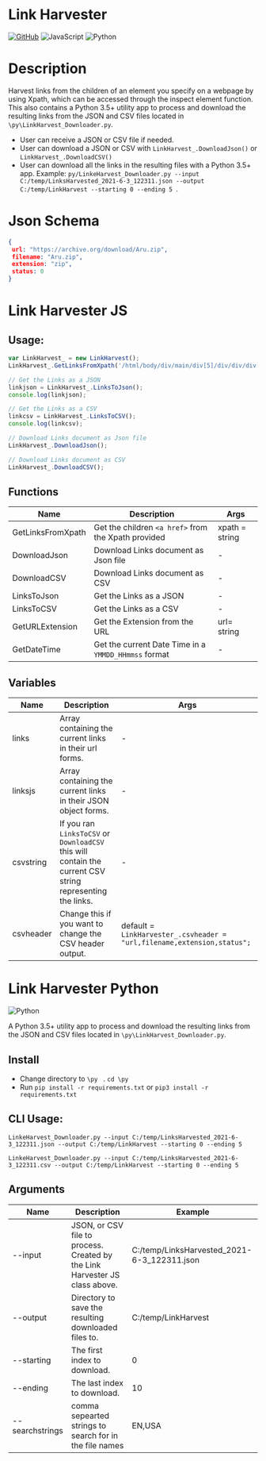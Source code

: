 # Link Harvester
<a href="https://github.com/vltmedia/LinkHarvesterJS"><img alt="GitHub" src="https://img.shields.io/badge/github-%23121011.svg?style=flat&logo=github&logoColor=white" /></a>
<img alt="JavaScript" src="https://img.shields.io/badge/javascript-%23323330.svg??style=flat&logo=appveyor&logoColor=%23F7DF1E" />
<img alt="Python" src="https://img.shields.io/badge/python-%2314354C.svg?style=flat&logo=python&logoColor=white"/>

# Description

Harvest links from the children of an element you specify on a webpage by using Xpath, which can be accessed through the inspect element function. This also contains a Python 3.5+ utility app to process and download the resulting links from the JSON and CSV files located in ```\py\LinkHarvest_Downloader.py```.

- User can receive a JSON or CSV file if needed.
- User can download a JSON or CSV with ```LinkHarvest_.DownloadJson()``` or ```LinkHarvest_.DownloadCSV()```
- User can download all the links in the resulting files with a Python 3.5+ app.  Example:  ```py/LinkeHarvest_Downloader.py --input C:/temp/LinksHarvested_2021-6-3_122311.json --output C:/temp/LinkHarvest --starting 0 --ending 5 ```.



# Json Schema

```json
{
 url: "https://archive.org/download/Aru.zip",
 filename: "Aru.zip",
 extension: "zip",
 status: 0
}
```

# Link Harvester JS

## Usage:

```javascript
var LinkHarvest_ = new LinkHarvest();
LinkHarvest_.GetLinksFromXpath('/html/body/div/main/div[5]/div/div/div[1]/div[6]/div[8]/div');

// Get the Links as a JSON
linkjson = LinkHarvest_.LinksToJson();
console.log(linkjson);

// Get the Links as a CSV
linkcsv = LinkHarvest_.LinksToCSV();
console.log(linkcsv);

// Download Links document as Json file 
LinkHarvest_.DownloadJson();

// Download Links document as CSV
LinkHarvest_.DownloadCSV();

```



## Functions

| Name              | Description                                              | Args           |
| ----------------- | -------------------------------------------------------- | -------------- |
| GetLinksFromXpath | Get the children ```<a href>``` from the Xpath provided  | xpath = string |
| DownloadJson      | Download Links document as Json file                     | -              |
| DownloadCSV       | Download Links document as CSV                           | -              |
| LinksToJson       | Get the Links as a JSON                                  | -              |
| LinksToCSV        | Get the Links as a CSV                                   | -              |
| GetURLExtension   | Get the Extension from the URL                           | url= string    |
| GetDateTime       | Get the current Date Time in a ```YMMDD_HHmmss``` format | -              |



## Variables

| Name      | Description                                                  | Args                                                         |
| --------- | ------------------------------------------------------------ | ------------------------------------------------------------ |
| links     | Array containing the current links in their url forms.       | -                                                            |
| linksjs   | Array containing the current links in their JSON object forms. | -                                                            |
| csvstring | If you ran ```LinksToCSV``` or ```DownloadCSV ``` this will contain the current CSV string representing the links. | -                                                            |
| csvheader | Change this if you want to change the CSV header output.     | default = ```LinkHarvester_.csvheader = "url,filename,extension,status";``` |

# Link Harvester Python
<img alt="Python" src="https://img.shields.io/badge/python-%2314354C.svg?style=flat&logo=python&logoColor=white"/>

A Python 3.5+ utility app to process and download the resulting links from the JSON and CSV files located in ```\py\LinkHarvest_Downloader.py```.

## Install

- Change directory to ```\py ``` .        ```cd \py```
- Run ```pip install -r requirements.txt``` or  ```pip3 install -r requirements.txt```

## CLI Usage:

```shell
LinkeHarvest_Downloader.py --input C:/temp/LinksHarvested_2021-6-3_122311.json --output C:/temp/LinkHarvest --starting 0 --ending 5 

LinkeHarvest_Downloader.py --input C:/temp/LinksHarvested_2021-6-3_122311.csv --output C:/temp/LinkHarvest --starting 0 --ending 5 

```

## Arguments

| Name            | Description                                                  | Example                                     |
| --------------- | ------------------------------------------------------------ | ------------------------------------------- |
| --input         | JSON, or CSV file to process. Created by the Link Harvester JS class above. | C:/temp/LinksHarvested_2021-6-3_122311.json |
| --output        | Directory to save the resulting downloaded files to.         | C:/temp/LinkHarvest                         |
| --starting      | The first index to download.                                 | 0                                           |
| --ending        | The last index to download.                                  | 10                                          |
| --searchstrings | comma sepearted strings to search for in the file names      | EN,USA                                      |


